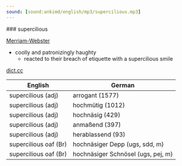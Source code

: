 ```yaml
---
sound: [sound:ankimd/english/mp3/supercilious.mp3]
---
```


\### supercilious

[Merriam-Webster](https://www.merriam-webster.com/dictionary/supercilious)

- coolly and patronizingly haughty
    - reacted to their breach of etiquette with a supercilious smile

[dict.cc](https://www.dict.cc/supercilious)

| English        | German       |
| -------------- | ------------ |
| supercilious (adj) | arrogant (1577) |
| supercilious (adj) | hochmütig (1012) |
| supercilious (adj) | hochnäsig (429) |
| supercilious (adj) | anmaßend (397) |
| supercilious (adj) | herablassend (93) |
| supercilious oaf (Br) | hochnäsiger Depp (ugs, sdd, m) |
| supercilious oaf (Br) | hochnäsiger Schnösel (ugs, pej, m) |
